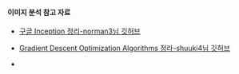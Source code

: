 
#### 이미지 분석 참고 자료

- [구글 Inception 정리-norman3님 깃허브](https://norman3.github.io/papers/docs/google_inception.html)

- [Gradient Descent Optimization Algorithms 정라-shuuki4님 깃허브](http://shuuki4.github.io/deep%20learning/2016/05/20/Gradient-Descent-Algorithm-Overview.html)

- 
